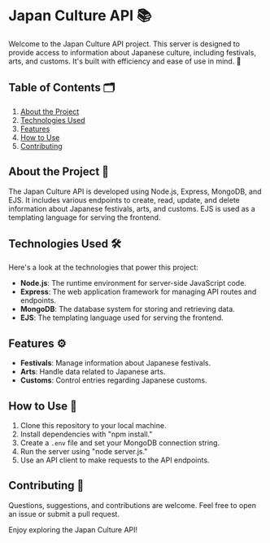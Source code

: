 # Japan Culture API 📚

Welcome to the Japan Culture API project. This server is designed to provide access to information about Japanese culture, including festivals, arts, and customs. It's built with efficiency and ease of use in mind. 🎉

## Table of Contents 🗂️

1. [About the Project](#about-the-project-)
2. [Technologies Used](#technologies-used-%EF%B8%8F)
3. [Features](#features-%EF%B8%8F)
4. [How to Use](#how-to-use-)
5. [Contributing](#contributing-)

## About the Project 📖

The Japan Culture API is developed using Node.js, Express, MongoDB, and EJS. It includes various endpoints to create, read, update, and delete information about Japanese festivals, arts, and customs. EJS is used as a templating language for serving the frontend.

## Technologies Used 🛠️

Here's a look at the technologies that power this project:

- **Node.js**: The runtime environment for server-side JavaScript code.
- **Express**: The web application framework for managing API routes and endpoints.
- **MongoDB**: The database system for storing and retrieving data.
- **EJS**: The templating language used for serving the frontend.

## Features ⚙️

- **Festivals**: Manage information about Japanese festivals.
- **Arts**: Handle data related to Japanese arts.
- **Customs**: Control entries regarding Japanese customs.

## How to Use 🚀

1. Clone this repository to your local machine.
2. Install dependencies with "npm install."
3. Create a `.env` file and set your MongoDB connection string.
4. Run the server using "node server.js."
5. Use an API client to make requests to the API endpoints.

## Contributing 🤝

Questions, suggestions, and contributions are welcome. Feel free to open an issue or submit a pull request.

Enjoy exploring the Japan Culture API!
